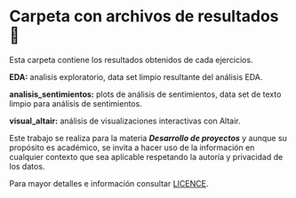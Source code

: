 # Carpeta con archivos de resultados 📝

Esta carpeta contiene los resultados obtenidos de cada ejercicios.  

 __EDA:__ analisis exploratorio, data set limpio resultante del análisis EDA.

 __analisis_sentimientos:__ plots de análisis de sentimientos, data set de texto limpio para análisis de sentimientos.

 __visual_altair:__ análisis de visualizaciones interactivas con Altair.  
 
 Este trabajo se realiza para la materia ___*Desarrollo de proyectos*___ y aunque su propósito es académico, se invita a hacer uso de la información en cualquier contexto que sea aplicable respetando la autoría y privacidad de los datos. 

Para mayor detalles e información consultar [LICENCE](../LICENSE).